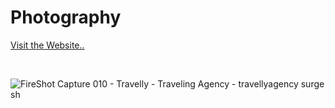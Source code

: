# Photography

<a href="https://griffinphotographyservice.surge.sh/" target="_blank" >Visit the Website..</a>

<br>

![FireShot Capture 010 - Travelly - Traveling Agency - travellyagency surge sh](https://user-images.githubusercontent.com/39883704/91482808-a75d9580-e874-11ea-9f9a-dc535197c73f.jpg)
